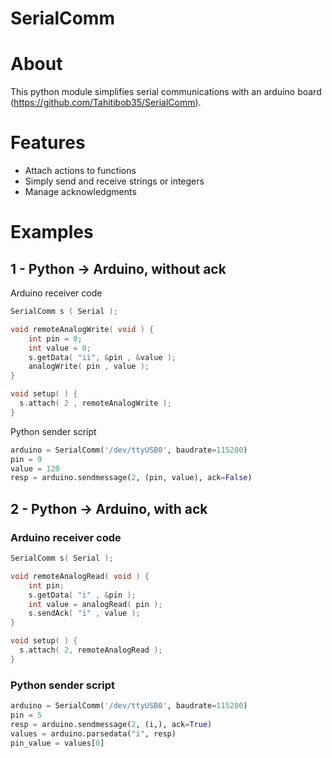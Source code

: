 # SerialComm

# About

This python module simplifies serial communications with an arduino board (https://github.com/Tahitibob35/SerialComm).

# Features

- Attach actions to functions
- Simply send and receive strings or integers
- Manage acknowledgments

# Examples

## 1 - Python -> Arduino, without ack

Arduino receiver code
```c
SerialComm s ( Serial );

void remoteAnalogWrite( void ) {
    int pin = 0;
    int value = 0;
    s.getData( "ii", &pin , &value );
    analogWrite( pin , value );
}

void setup( ) {
  s.attach( 2 , remoteAnalogWrite );
}
```

Python sender script
```python
arduino = SerialComm('/dev/ttyUSB0', baudrate=115200)
pin = 9
value = 120
resp = arduino.sendmessage(2, (pin, value), ack=False)
```

## 2 - Python -> Arduino, with ack

### Arduino receiver code

```c
SerialComm s( Serial );

void remoteAnalogRead( void ) {
    int pin;
    s.getData( "i" , &pin );
    int value = analogRead( pin );
    s.sendAck( "i" , value );
}

void setup( ) {
  s.attach( 2, remoteAnalogRead );
}
```

### Python sender script
```python
arduino = SerialComm('/dev/ttyUSB0', baudrate=115200)
pin = 5
resp = arduino.sendmessage(2, (i,), ack=True)
values = arduino.parsedata("i", resp)
pin_value = values[0]
```


